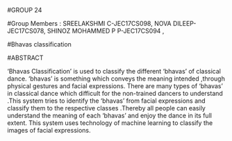 #GROUP 24 

#Group Members :
SREELAKSHMI C-JEC17CS098,
NOVA DILEEP-JEC17CS078,
SHINOZ MOHAMMED P P-JEC17CS094 ,

#Bhavas classification

#ABSTRACT

‘Bhavas Classification’ is used to classify the different ‘bhavas’ of classical dance. ‘bhavas’ is something which conveys the meaning intended ,through physical gestures and facial expressions. There are many types of ‘bhavas’ in classical dance which difficult for the non-trained dancers to understand .This system tries to identify the ‘bhavas’ from facial expressions and classify them to the respective classes .Thereby all people can easily understand the meaning of each ‘bhavas’ and enjoy the dance in its full extent. This system uses technology of machine learning to classify the images of facial expressions.
